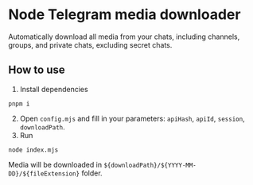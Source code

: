 # Node Telegram media downloader

Automatically download all media from your chats, including channels, groups, and private chats, excluding secret chats.

## How to use

1. Install dependencies

```
pnpm i
```

2. Open `config.mjs` and fill in your parameters: `apiHash`, `apiId`, `session`, `downloadPath`.
3. Run

```
node index.mjs
```
Media will be downloaded in `${downloadPath}/${YYYY-MM-DD}/${fileExtension}` folder.